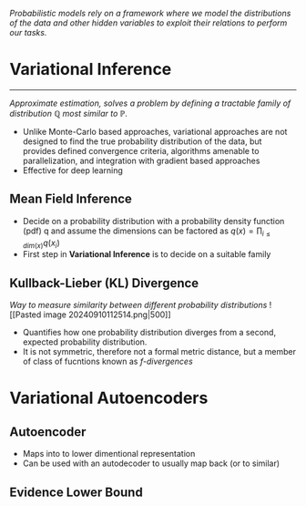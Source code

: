 _Probabilistic models rely on a framework where we model the distributions of the data and other hidden variables to exploit their relations to perform our tasks._


# Variational Inference
---
_Approximate estimation, solves a problem by defining a tractable family of distribution $\mathbb{Q}$ most similar to $\mathbb{P}$._
* Unlike Monte-Carlo based approaches, variational approaches are not designed to find the true probability distribution of the data, but provides defined convergence criteria, algorithms amenable to parallelization, and integration with gradient based approaches
* Effective for deep learning

## Mean Field Inference
* Decide on a probability distribution with a probability density function (pdf) q and assume the dimensions can be factored as $\displaystyle{q(x)=\prod_{i\leq dim(x)}q(x_i)}$
* First step in **Variational Inference** is to decide on a suitable family


## Kullback-Lieber (KL) Divergence
_Way to measure similarity between different probability distributions_
![[Pasted image 20240910112514.png|500]]

* Quantifies how one probability distribution diverges from a second, expected probability distribution.
* It is not symmetric, therefore not a formal metric distance, but a member of class of fucntions known as _f-divergences_


# Variational Autoencoders

## Autoencoder
* Maps into to lower dimentional representation
* Can be used with an autodecoder to usually map back (or to similar)

## Evidence Lower Bound

